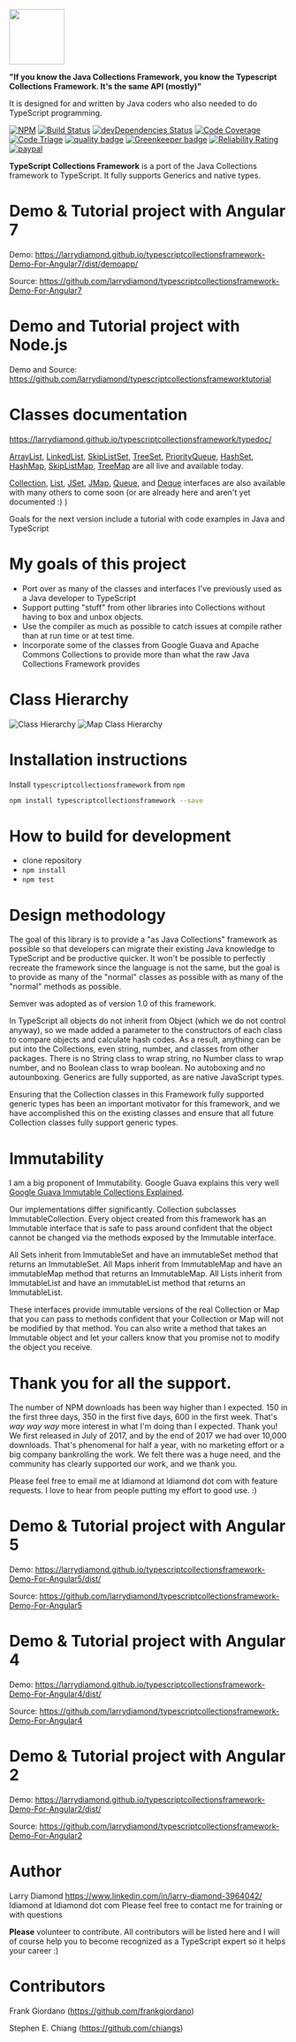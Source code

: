 <img src="tsf-blue.png" width="100" height="100">

**"If you know the Java Collections Framework, you know the Typescript Collections Framework.   It's the same API (mostly)"**

It is designed for and written by Java coders who also needed to do TypeScript programming.

[![NPM](https://nodei.co/npm/typescriptcollectionsframework.png?compact=true)](https://npmjs.org/typescriptcollectionsframework)
[![Build Status](https://travis-ci.org/larrydiamond/typescriptcollectionsframework.svg?branch=master)](https://travis-ci.org/larrydiamond/typescriptcollectionsframework)
[![devDependencies Status](https://david-dm.org/larrydiamond/typescriptcollectionsframework/dev-status.svg)](https://david-dm.org/larrydiamond/typescriptcollectionsframework?type=dev)
[![Code Coverage](https://codecov.io/gh/larrydiamond/typescriptcollectionsframework/branch/master/graphs/badge.svg?branch=master)](
https://codecov.io/gh/larrydiamond/typescriptcollectionsframework)
[![Code Triage](https://www.codetriage.com/larrydiamond/typescriptcollectionsframework/badges/users.svg)](https://www.codetriage.com)
[![quality badge](https://img.shields.io/badge/cuteness-overload-orange.svg)](http://www.emergencykitten.com/)
[![Greenkeeper badge](https://badges.greenkeeper.io/larrydiamond/typescriptcollectionsframework.svg)](https://greenkeeper.io/)
[![Reliability Rating](https://sonarcloud.io/api/project_badges/measure?project=larrydiamond_typescriptcollectionsframework&metric=reliability_rating)](https://sonarcloud.io/dashboard?id=larrydiamond_typescriptcollectionsframework)
[![paypal](https://www.paypalobjects.com/en_US/i/btn/btn_donateCC_LG.gif)](https://paypal.me/ldiamondldiamond)

**TypeScript Collections Framework** is a port of the Java Collections framework to TypeScript.   It fully supports Generics and native types.

# Demo & Tutorial project with Angular 7
Demo: https://larrydiamond.github.io/typescriptcollectionsframework-Demo-For-Angular7/dist/demoapp/

Source: https://github.com/larrydiamond/typescriptcollectionsframework-Demo-For-Angular7

# Demo and Tutorial project with Node.js
Demo and Source: https://github.com/larrydiamond/typescriptcollectionsframeworktutorial

# Classes documentation
https://larrydiamond.github.io/typescriptcollectionsframework/typedoc/

[ArrayList](https://larrydiamond.github.io/typescriptcollectionsframework/typedoc/classes/_arraylist_.arraylist.html), [LinkedList](https://larrydiamond.github.io/typescriptcollectionsframework/typedoc/classes/_linkedlist_.linkedlist.html), [SkipListSet](https://larrydiamond.github.io/typescriptcollectionsframework/typedoc/classes/_skiplist_.skiplistset.html), [TreeSet](https://larrydiamond.github.io/typescriptcollectionsframework/typedoc/classes/_treeset_.treeset.html),
[PriorityQueue](https://larrydiamond.github.io/typescriptcollectionsframework/typedoc/classes/_priorityqueue_.priorityqueue.html),
[HashSet](https://larrydiamond.github.io/typescriptcollectionsframework/typedoc/classes/_hashset_.hashset.html),
[HashMap](https://larrydiamond.github.io/typescriptcollectionsframework/typedoc/classes/_hashmap_.hashmap.html), [SkipListMap](https://larrydiamond.github.io/typescriptcollectionsframework/typedoc/classes/_skiplist_.skiplistmap.html),  [TreeMap](https://larrydiamond.github.io/typescriptcollectionsframework/typedoc/classes/_treemap_.treemap.html) are all live and available today.

[Collection](https://larrydiamond.github.io/typescriptcollectionsframework/typedoc/interfaces/_collection_.collection.html),
[List](https://larrydiamond.github.io/typescriptcollectionsframework/typedoc/interfaces/_list_.list.html), [JSet](https://larrydiamond.github.io/typescriptcollectionsframework/typedoc/interfaces/_jset_.jset.html), [JMap](https://larrydiamond.github.io/typescriptcollectionsframework/typedoc/interfaces/_jmap_.jmap.html),
[Queue](https://larrydiamond.github.io/typescriptcollectionsframework/typedoc/interfaces/_queue_.queue.html), and [Deque](https://larrydiamond.github.io/typescriptcollectionsframework/typedoc/interfaces/_deque_.deque.html) interfaces are also available with many others to come soon (or are already here and aren't yet documented :) )

Goals for the next version include a tutorial with code examples in Java and TypeScript

# My goals of this project
* Port over as many of the classes and interfaces I've previously used as a Java developer to TypeScript
* Support putting "stuff" from other libraries into Collections without having to box and unbox objects.
* Use the compiler as much as possible to catch issues at compile rather than at run time or at test time.
* Incorporate some of the classes from Google Guava and Apache Commons Collections to provide more than what the raw Java Collections Framework provides

# Class Hierarchy
![Class Hierarchy](docs/images/collections.png "Collections Class Hierarchy")
![Map Class Hierarchy](docs/images/maps.png "Maps Class Hierarchy")

# Installation instructions

Install `typescriptcollectionsframework` from `npm`
```bash
npm install typescriptcollectionsframework --save
```

# How to build for development
 - clone repository
 - `npm install`
 - `npm test`

# Design methodology
The goal of this library is to provide a "as Java Collections" framework as possible so that developers can migrate their existing Java knowledge to TypeScript and be productive quicker.   It won't be possible to perfectly recreate the framework since the language is not the same, but the goal is to provide as many of the "normal" classes as possible with as many of the "normal" methods as possible.

Semver was adopted as of version 1.0 of this framework.

In TypeScript all objects do not inherit from Object (which we do not control anyway), so we made added a parameter to the constructors of each class to compare objects and calculate hash codes.   As a result, anything can be put into the Collections, even string, number, and classes from other packages.   There is no String class to wrap string, no Number class to wrap number, and no Boolean class to wrap boolean.   No autoboxing and no autounboxing.   Generics are fully supported, as are native JavaScript types.

Ensuring that the Collection classes in this Framework fully supported generic types has been an important motivator for this framework, and we have accomplished this on the existing classes and ensure that all future Collection classes fully support generic types.

# Immutability
I am a big proponent of Immutability.   Google Guava explains this very well [Google Guava Immutable Collections Explained](https://github.com/google/guava/wiki/ImmutableCollectionsExplained).   

Our implementations differ significantly.   Collection subclasses ImmutableCollection.   Every object created from this framework has an Immutable interface that is safe to pass around confident that the object cannot be changed via the methods exposed by the Immutable interface.   

All Sets inherit from ImmutableSet and have an immutableSet method that returns an ImmutableSet.    All Maps inherit from ImmutableMap and have an immutableMap method that returns an ImmutableMap.   All Lists inherit from ImmutableList and have an immutableList method that returns an ImmutableList.   

These interfaces provide immutable versions of the real Collection or Map that you can pass to methods confident that your Collection or Map will not be modified by that method.   You can also write a method that takes an Immutable object and let your callers know that you promise not to modify the object you receive.

# Thank you for all the support.   
The number of NPM downloads has been way higher than I expected.  150 in the first three days, 350 in the first five days, 600 in the first week. That's *way* *way* *way* more interest in what I'm doing than I expected.   Thank you!  We first released in July of 2017, and by the end of 2017 we had over 10,000 downloads.  That's phenomenal for half a year, with no marketing effort or a big company bankrolling the work.  We felt there was a huge need, and the community has clearly supported our work, and we thank you.

Please feel free to email me at ldiamond at ldiamond dot com with feature requests.  I love to hear from people putting my effort to good use.   :)

# Demo & Tutorial project with Angular 5
Demo: https://larrydiamond.github.io/typescriptcollectionsframework-Demo-For-Angular5/dist/

Source: https://github.com/larrydiamond/typescriptcollectionsframework-Demo-For-Angular5

# Demo & Tutorial project with Angular 4
Demo: https://larrydiamond.github.io/typescriptcollectionsframework-Demo-For-Angular4/dist/

Source: https://github.com/larrydiamond/typescriptcollectionsframework-Demo-For-Angular4

# Demo & Tutorial project with Angular 2
Demo: https://larrydiamond.github.io/typescriptcollectionsframework-Demo-For-Angular2/dist/

Source: https://github.com/larrydiamond/typescriptcollectionsframework-Demo-For-Angular2

# Author
Larry Diamond https://www.linkedin.com/in/larry-diamond-3964042/   ldiamond at ldiamond dot com    Please feel free to contact me for training or with questions

**Please** volunteer to contribute.   All contributors will be listed here and I will of course help you to become recognized as a TypeScript expert so it helps your career  :)

# Contributors

Frank Giordano (https://github.com/frankgiordano)

Stephen E. Chiang (https://github.com/chiangs)
